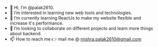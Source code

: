 - 👋 Hi, I’m @palak2610.
- 👀 I’m interested in learning new web tools and technologies.
- 🌱 I’m currently learning ReactJs to make my website flexible and increase it's performance.
- 💞️ I’m looking to collaborate on different projects and learn more things about backend.
- 📫 How to reach me 👉 mail me @ mishra.palak2610@gmail.com

<!---
palak2610/palak2610 is a ✨ special ✨ repository because its `README.md` (this file) appears on your GitHub profile.
You can click the Preview link to take a look at your changes.
--->

